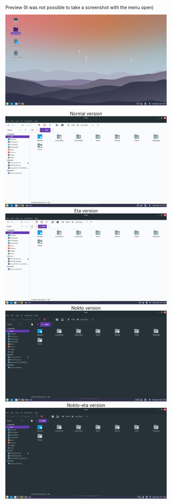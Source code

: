 Preview (It was not possible to take a screenshot with the menu open)

<p align="center">
  <img src=MATE.png>
  <div style="text-align: center"> Normal version </div>
  <img src=MATE1.png>
  <div style="text-align: center"> Eta version </div>
  <img src=MATE2.png>
  <div style="text-align: center"> Nokto version </div>
  <img src=MATE3.png>
  <div style="text-align: center"> Nokto-eta version </div>
  <img src=MATE4.png>
</p
